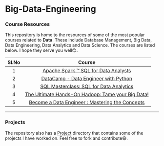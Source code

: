 # Big-Data-Engineering

### Course Resources

This repository is home to the resources of some of the most popular courses related to **Data**. These include Database Management, Big Data, Data Engineering, Data Analytics and Data Science. The courses are listed below. I hope they serve you well:blush:.

| Sl.No       | Course      |
| :---------: | :---------: |
| 1           |[Apache Spark ™ SQL for Data Analysts](https://www.coursera.org/learn/apache-spark-sql-for-data-analysts)       |
| 2           |[DataCamp - Data Engineer with Python](https://learn.datacamp.com/career-tracks/data-engineer-with-python)             |
| 3           |[SQL Masterclass: SQL for Data Analytics](https://www.udemy.com/course/the-complete-sql-masterclass-for-data-analytics/?utm_source=adwords&utm_medium=udemyads&utm_campaign=LongTail_la.EN_cc.INDIA&utm_content=deal4584&utm_term=_._ag_77882236543_._ad_437477391750_._kw__._de_c_._dm__._pl__._ti_dsa-1007766171552_._li_9062010_._pd__._&matchtype=b&gclid=CjwKCAiArIH_BRB2EiwALfbH1Du2fyZDPnYA2jOFH7HmFkGYcB3g1DSvCrEbfm_VXNsFpMdm5TI9zBoCU6MQAvD_BwE)|
| 4           |[The Ultimate Hands-On Hadoop: Tame your Big Data!](https://www.udemy.com/course/the-ultimate-hands-on-hadoop-tame-your-big-data/?utm_source=adwords&utm_medium=udemyads&utm_campaign=LongTail_la.EN_cc.INDIA&utm_content=deal4584&utm_term=_._ag_77882236543_._ad_437477391750_._kw__._de_c_._dm__._pl__._ti_dsa-1007766171552_._li_9062010_._pd__._&matchtype=b&gclid=CjwKCAiArIH_BRB2EiwALfbH1ItF9tzifX_wu1Y8HRvb8zZu-1eEmvP-Lzcg3PusClC-GtAvmvQGMhoCu8YQAvD_BwE)|
| 5           |[Become a Data Engineer : Mastering the Concepts](https://www.linkedin.com/learning/paths/become-a-data-engineer-mastering-the-concepts)|

---

### Projects

The repository also has a [Project](https://github.com/K-G-PRAJWAL/Big-Data-Engineering/tree/main/Projects) directory that contains some of the projects I have worked on. Feel free to fork and contribute:smiley:.
